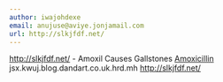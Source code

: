 ```yaml
---
author: iwajohdexe
email: anujuse@aviye.jonjamail.com
url: http://slkjfdf.net/
---
```


http://slkjfdf.net/ - Amoxil Causes Gallstones <a href="http://slkjfdf.net/">Amoxicillin</a> jsx.kwuj.blog.dandart.co.uk.hrd.mh http://slkjfdf.net/